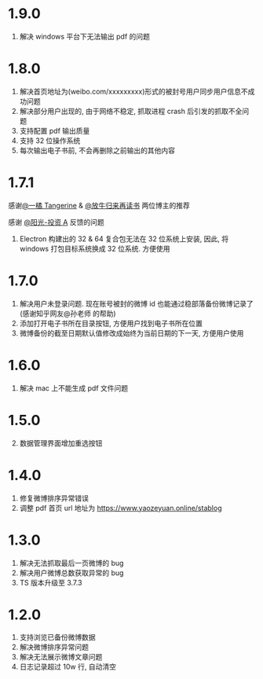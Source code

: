 # 1.9.0

1.  解决 windows 平台下无法输出 pdf 的问题

# 1.8.0

1.  解决首页地址为(weibo.com/xxxxxxxxx)形式的被封号用户同步用户信息不成功问题
2.  解决部分用户出现的, 由于网络不稳定, 抓取进程 crash 后引发的抓取不全问题
3.  支持配置 pdf 输出质量
4.  支持 32 位操作系统
5.  每次输出电子书前, 不会再删除之前输出的其他内容

# 1.7.1

感谢[@一橘 Tangerine](https://weibo.com/u/3704028532) & [@放牛归来再读书](https://www.weibo.com/u/2136367523) 两位博主的推荐

感谢 [@阳光-投资 A](https://www.weibo.com/u/6857118784) 反馈的问题

1.  Electron 构建出的 32 & 64 复合包无法在 32 位系统上安装, 因此, 将 windows 打包目标系统换成 32 位系统. 方便使用

# 1.7.0

1.  解决用户未登录问题. 现在账号被封的微博 id 也能通过稳部落备份微博记录了(感谢知乎网友@孙老师 的帮助)
2.  添加打开电子书所在目录按钮, 方便用户找到电子书所在位置
3.  微博备份的截至日期默认值修改成始终为当前日期的下一天, 方便用户使用

# 1.6.0

1.  解决 mac 上不能生成 pdf 文件问题

# 1.5.0

2.  数据管理界面增加重选按钮

# 1.4.0

1.  修复微博排序异常错误
2.  调整 pdf 首页 url 地址为 https://www.yaozeyuan.online/stablog

# 1.3.0

1.  解决无法抓取最后一页微博的 bug
2.  解决用户微博总数获取异常的 bug
3.  TS 版本升级至 3.7.3

# 1.2.0

1.  支持浏览已备份微博数据
2.  解决微博排序异常问题
3.  解决无法展示微博文章问题
4.  日志记录超过 10w 行, 自动清空
